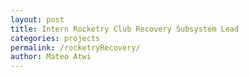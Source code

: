 ```yaml
---
layout: post
title: Intern Rocketry Club Recovery Subsystem Lead
categories: projects
permalink: /rocketryRecovery/
author: Mateo Atwi
---
```

